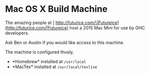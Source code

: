 # Mac OS X Build Machine



The amazing people at [
http://futurice.com/\|Futureice](http://futurice.com/|Futureice) host a 2015 Mac Mini for use by GHC developers.



Ask Ben or Austin if you would like access to this machine.



The machine is configured thusly,


- \*Homebrew\* installed at ``/usr/local``
- \*MacTex\* installed at ``/usr/local/texlive``
